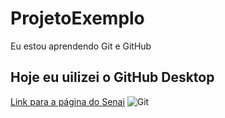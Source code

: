 # ProjetoExemplo
 Eu estou aprendendo Git e GitHub

## Hoje eu uilizei o GitHub Desktop
[Link para a página do Senai](https://www.sp.senai.br/)
![Git](https://www.google.com/url?sa=i&url=http%3A%2F%2Fpachecoandre.com.br%2Fblog%2Fmini-tutorial-git%2F&psig=AOvVaw30rsrN7utBGa6wvjDLjViN&ust=1696423549085000&source=images&cd=vfe&opi=89978449&ved=0CBEQjRxqFwoTCOiujsL22YEDFQAAAAAdAAAAABAJ)